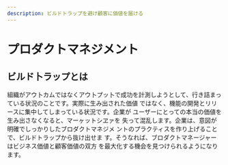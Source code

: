 ```yaml
---
description: ビルドトラップを避け顧客に価値を届ける
---
```


# プロダクトマネジメント

## ビルド卜ラップとは

組織がアウ卜カムではなくアウ卜プッ卜で成功を計測しようとして、行き詰まっている状況のことです。実際に生み出された価値 ではなく、機能の開発とリリースに集中してしまっている状況です。企業が ユーザーにとっての本当の価値を生み出さなくなると、マーヶットシヱァを 失って混乱します。企業は、意図が明確でしっかりしたブロダクトマネジメ ントのプラクティスを作り上げることで、ビルドトラップから抜け出せま す。そうなれば、ブロダクトマネージャーはビジネス価値と顧客価値の双方 を最大化する機会を見つけられるようになります。

